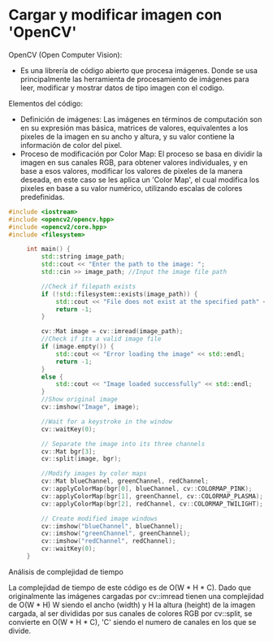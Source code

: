 # Cargar y modificar imagen con 'OpenCV'

OpenCV (Open Computer Vision):

- Es una librería de código abierto que procesa imágenes. Donde se usa principalmente las herramienta de procesamiento de imágenes para leer, modificar y mostrar datos de tipo imagen con el codigo.
  
Elementos del código:

- Definición de imágenes:
Las imágenes en términos de computación son en su expresión mas básica, matrices de valores, equivalentes a los pixeles de la imagen en su ancho y altura, y su valor contiene la información de color del pixel.
- Proceso de modificación por Color Map:
El proceso se basa en dividir la imagen en sus canales RGB, para obtener valores individuales, y en base a esos valores, modificar los valores de pixeles de la manera deseada, en este caso se les aplica un 'Color Map', el cual modifica los pixeles en base a su valor numérico, utilizando escalas de colores predefinidas.

```c++
#include <iostream>
#include <opencv2/opencv.hpp>
#include <opencv2/core.hpp>
#include <filesystem>

     int main() {
         std::string image_path;
         std::cout << "Enter the path to the image: ";
         std::cin >> image_path; //Input the image file path

         //Check if filepath exists
         if (!std::filesystem::exists(image_path)) {
             std::cout << "File does not exist at the specified path" << std::endl;
             return -1;
         }

         cv::Mat image = cv::imread(image_path);
         //Check if its a valid image file
         if (image.empty()) {
             std::cout << "Error loading the image" << std::endl;
             return -1;
         }
         else {
             std::cout << "Image loaded successfully" << std::endl;
         }
         //Show original image
         cv::imshow("Image", image);

         //Wait for a keystroke in the window
         cv::waitKey(0);

         // Separate the image into its three channels
         cv::Mat bgr[3];
         cv::split(image, bgr);

         //Modify images by color maps
         cv::Mat blueChannel, greenChannel, redChannel;
         cv::applyColorMap(bgr[0], blueChannel, cv::COLORMAP_PINK);
         cv::applyColorMap(bgr[1], greenChannel, cv::COLORMAP_PLASMA);
         cv::applyColorMap(bgr[2], redChannel, cv::COLORMAP_TWILIGHT);

         // Create modified image windows
         cv::imshow("blueChannel", blueChannel);
         cv::imshow("greenChannel", greenChannel);
         cv::imshow("redChannel", redChannel);
         cv::waitKey(0);
     }
```

Análisis de complejidad de tiempo

La complejidad de tiempo de este código es de O(W * H * C). Dado que originalmente las imágenes cargadas por cv::imread tienen una complejidad de O(W * H) W siendo el ancho (width) y H la altura (height) de la imagen cargada, al ser divididas por sus canales de colores RGB por cv::split, se convierte en O(W * H * C), 'C' siendo el numero de canales en los que se divide.
